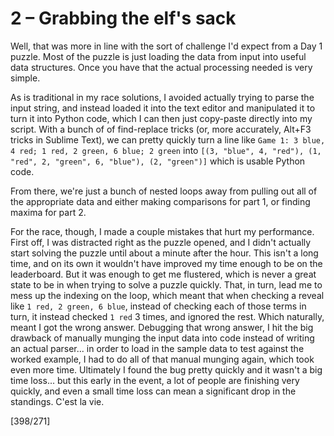 # 2 &ndash; Grabbing the elf's sack
Well, that was more in line with the sort of challenge I'd expect from a Day 1 puzzle. Most of the puzzle is just loading the data from input into useful data structures. Once you have that the actual processing needed is very simple.

As is traditional in my race solutions, I avoided actually trying to parse the input string, and instead loaded it into the text editor and manipulated it to turn it into Python code, which I can then just copy-paste directly into my script. With a bunch of of find-replace tricks (or, more accurately, Alt+F3 tricks in Sublime Text), we can pretty quickly turn a line like `Game 1: 3 blue, 4 red; 1 red, 2 green, 6 blue; 2 green` into `[(3, "blue", 4, "red"), (1, "red", 2, "green", 6, "blue"), (2, "green")]` which is usable Python code.

From there, we're just a bunch of nested loops away from pulling out all of the appropriate data and either making comparisons for part 1, or finding maxima for part 2.

For the race, though, I made a couple mistakes that hurt my performance. First off, I was distracted right as the puzzle opened, and I didn't actually start solving the puzzle until about a minute after the hour. This isn't a long time, and on its own it wouldn't have improved my time enough to be on the leaderboard. But it was enough to get me flustered, which is never a great state to be in when trying to solve a puzzle quickly. That, in turn, lead me to mess up the indexing on the loop, which meant that when checking a reveal like `1 red, 2 green, 6 blue`, instead of checking each of those terms in turn, it instead checked `1 red` 3 times, and ignored the rest. Which naturally, meant I got the wrong answer. Debugging that wrong answer, I hit the big drawback of manually munging the input data into code instead of writing an actual parser... in order to load in the sample data to test against the worked example, I had to do all of that manual munging again, which took even more time. Ultimately I found the bug pretty quickly and it wasn't a big time loss... but this early in the event, a lot of people are finishing very quickly, and even a small time loss can mean a significant drop in the standings. C'est la vie.

[398/271]

